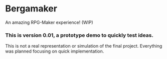 # Bergamaker
 An amazing RPG-Maker experience! (WIP)

### This is version 0.01, a prototype demo to quickly test ideas.
This is not a real representation or simulation of the final project. Everything was planned focusing on quick implementation.